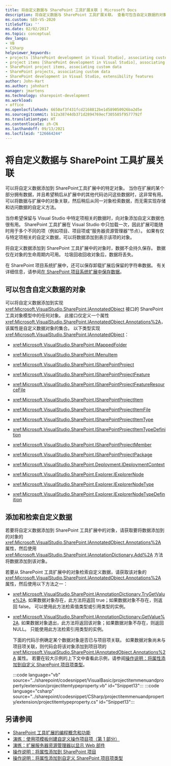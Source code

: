 ```yaml
---
title: 将自定义数据与 SharePoint 工具扩展关联 | Microsoft Docs
description: 将自定义数据与 SharePoint 工具扩展关联。 查看可包含自定义数据的对象列表。 添加和检索自定义数据。
ms.custom: SEO-VS-2020
titleSuffix: ''
ms.date: 02/02/2017
ms.topic: conceptual
dev_langs:
- VB
- CSharp
helpviewer_keywords:
- projects [SharePoint development in Visual Studio], associating custom data
- project items [SharePoint development in Visual Studio], associating custom data
- SharePoint project items, associating custom data
- SharePoint projects, associating custom data
- SharePoint development in Visual Studio, extensibility features
author: John-Hart
ms.author: johnhart
manager: jmartens
ms.technology: sharepoint-development
ms.workload:
- office
ms.openlocfilehash: 6650af3f431fcd2168812be1d589050926ba2d5e
ms.sourcegitcommit: b12a38744db371d2894769ecf305585f9577792f
ms.translationtype: HT
ms.contentlocale: zh-CN
ms.lasthandoff: 09/13/2021
ms.locfileid: "126664244"
---
```

# <a name="associate-custom-data-with-sharepoint-tools-extensions"></a>将自定义数据与 SharePoint 工具扩展关联
  可以将自定义数据添加到 SharePoint工具扩展中的特定对象。 当你在扩展的某个部分拥有数据，并且希望稍后从扩展中的其他代码访问这些数据时，这非常有用。 可以将数据与扩展中的对象关联，然后稍后从同一对象检索数据，而无需实现存储和访问数据的自定义方法。

 当你希望保留与 Visual Studio 中特定项相关的数据时，向对象添加自定义数据也很有用。 SharePoint 工具扩展在 Visual Studio 中只加载一次，因此扩展可能随时用于多个不同的项（例如项目、项目项或“服务器资源管理器”节点）。 如果有仅与特定项相关的自定义数据，可以将数据添加到表示该项的对象。

 将自定义数据添加到 SharePoint 工具扩展中的对象时，数据不会持久保存。 数据仅在对象的生命周期内可用。 垃圾回收回收对象后，数据将丢失。

 在 SharePoint 项目系统扩展中，还可以保存卸载扩展后保留的字符串数据。 有关详细信息，请参阅[在 SharePoint 项目系统扩展中保存数据](../sharepoint/saving-data-in-extensions-of-the-sharepoint-project-system.md)。

## <a name="objects-that-can-contain-custom-data"></a>可以包含自定义数据的对象
 可以将自定义数据添加到实现 <xref:Microsoft.VisualStudio.SharePoint.IAnnotatedObject> 接口的 SharePoint 工具对象模型中的任何对象。 此接口仅定义一个属性 <xref:Microsoft.VisualStudio.SharePoint.IAnnotatedObject.Annotations%2A>，该属性是自定义数据对象的集合。 以下类型实现 <xref:Microsoft.VisualStudio.SharePoint.IAnnotatedObject>：

- <xref:Microsoft.VisualStudio.SharePoint.IMappedFolder>

- <xref:Microsoft.VisualStudio.SharePoint.IMenuItem>

- <xref:Microsoft.VisualStudio.SharePoint.ISharePointProject>

- <xref:Microsoft.VisualStudio.SharePoint.ISharePointProjectFeature>

- <xref:Microsoft.VisualStudio.SharePoint.ISharePointProjectFeatureResourceFile>

- <xref:Microsoft.VisualStudio.SharePoint.ISharePointProjectItem>

- <xref:Microsoft.VisualStudio.SharePoint.ISharePointProjectItemFile>

- <xref:Microsoft.VisualStudio.SharePoint.ISharePointProjectItemType>

- <xref:Microsoft.VisualStudio.SharePoint.ISharePointProjectItemTypeDefinition>

- <xref:Microsoft.VisualStudio.SharePoint.ISharePointProjectMember>

- <xref:Microsoft.VisualStudio.SharePoint.ISharePointProjectPackage>

- <xref:Microsoft.VisualStudio.SharePoint.Deployment.IDeploymentContext>

- <xref:Microsoft.VisualStudio.SharePoint.Explorer.IExplorerNode>

- <xref:Microsoft.VisualStudio.SharePoint.Explorer.IExplorerNodeType>

- <xref:Microsoft.VisualStudio.SharePoint.Explorer.IExplorerNodeTypeDefinition>

## <a name="add-and-retrieve-custom-data"></a>添加和检索自定义数据
 若要将自定义数据添加到 SharePoint 工具扩展中的对象，请获取要将数据添加到的对象的 <xref:Microsoft.VisualStudio.SharePoint.IAnnotatedObject.Annotations%2A> 属性，然后使用 <xref:Microsoft.VisualStudio.SharePoint.IAnnotationDictionary.Add%2A> 方法将数据添加到该对象。

 若要从 SharePoint 工具扩展中的对象检索自定义数据，请获取该对象的 <xref:Microsoft.VisualStudio.SharePoint.IAnnotatedObject.Annotations%2A> 属性，然后使用以下方法之一：

- <xref:Microsoft.VisualStudio.SharePoint.IAnnotationDictionary.TryGetValue%2A>. 如果数据对象存在，此方法将返回 true；如果数据对象不存在，则返回 false。 可以使用此方法检索值类型或引用类型的实例。

- <xref:Microsoft.VisualStudio.SharePoint.IAnnotationDictionary.GetValue%2A>. 如果数据对象退出，此方法将返回该对象；如果数据对象不存在，则返回 NULL。 只能使用此方法检索引用类型的实例。

  下面的代码示例确定某个数据对象是否已与项目项关联。 如果数据对象尚未与项目项关联，则代码会将该对象添加到项目项的 <xref:Microsoft.VisualStudio.SharePoint.IAnnotatedObject.Annotations%2A> 属性。 若要在较大示例的上下文中查看此示例，请参阅[操作说明：将属性添加到自定义 SharePoint 项目项类型](../sharepoint/how-to-add-a-property-to-a-custom-sharepoint-project-item-type.md)。

  :::code language="vb" source="../sharepoint/codesnippet/VisualBasic/projectitemmenuandproperty/extension/projectitemtypeproperty.vb" id="Snippet13":::
  :::code language="csharp" source="../sharepoint/codesnippet/CSharp/projectitemmenuandproperty/extension/projectitemtypeproperty.cs" id="Snippet13":::

## <a name="see-also"></a>另请参阅
- [SharePoint 工具扩展的编程概念和功能](../sharepoint/programming-concepts-and-features-for-sharepoint-tools-extensions.md)
- [演练：使用项模板创建自定义操作项目项（第 1 部分）](../sharepoint/walkthrough-creating-a-custom-action-project-item-with-an-item-template-part-1.md)
- [演练：扩展服务器资源管理器以显示 Web 部件](../sharepoint/walkthrough-extending-server-explorer-to-display-web-parts.md)
- [操作说明：将属性添加到 SharePoint 项目](../sharepoint/how-to-add-a-property-to-sharepoint-projects.md)
- [操作说明：将属性添加到自定义 SharePoint 项目项类型](../sharepoint/how-to-add-a-property-to-a-custom-sharepoint-project-item-type.md)
